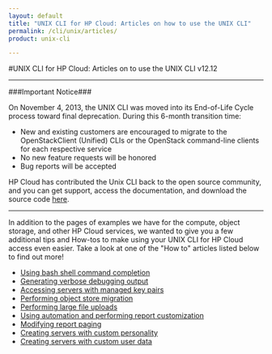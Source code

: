 ```yaml
---
layout: default
title: "UNIX CLI for HP Cloud: Articles on how to use the UNIX CLI"
permalink: /cli/unix/articles/
product: unix-cli

---
```

#UNIX CLI for HP Cloud: Articles on to use the UNIX CLI v12.12
___________________

###Important Notice###

On November 4, 2013, the UNIX CLI was moved into its End-of-Life Cycle process toward final deprecation. During this 6-month transition time:

* New and existing customers are encouraged to migrate to the OpenStackClient (Unified) CLIs or the OpenStack command-line clients for each respective service
* No new feature requests will be honored
* Bug reports will be accepted

HP Cloud has contributed the Unix CLI back to the open source community, and you can get support, access the documentation, and download the source code [here](https://github.com/hpcloud/unix_cli).

_________________________________________

In addition to the pages of examples we have for the compute, object storage, and other HP Cloud services, we wanted to give you a few additional tips and How-tos to make using your UNIX CLI for HP Cloud access even easier. Take a look at one of the "How to" articles listed below to find out more!

* [Using bash shell command completion](/cli/unix/articles/complete)<br>
* [Generating verbose debugging output](/cli/unix/articles/debugging)<br>
* [Accessing servers with managed key pairs](/cli/unix/articles/managedkeypairs)<br>
* [Performing object store migration](/cli/unix/articles/migration)<br>
* [Performing large file uploads](/cli/unix/articles/large)<br>
* [Using automation and performing report customization](/cli/unix/articles/reports)<br>
* [Modifying report paging](/cli/unix/articles/paging)
* [Creating servers with custom personality](/cli/unix/articles/personality)<br>
* [Creating servers with custom user data](/cli/unix/articles/userdata)<br>
